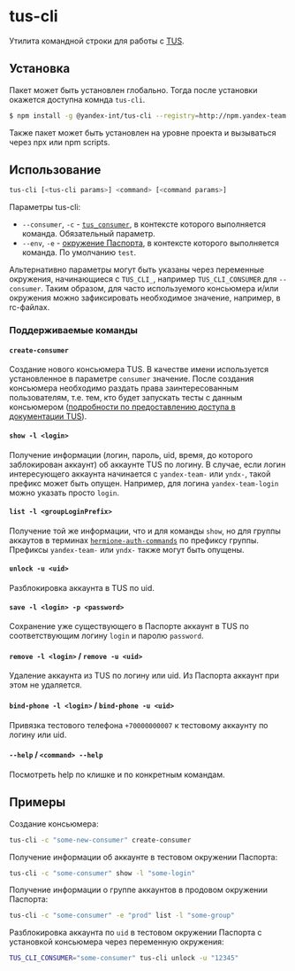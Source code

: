 # tus-cli

Утилита командной строки для работы с [TUS](https://wiki.yandex-team.ru/test-user-service/).

## Установка

Пакет может быть установлен глобально. Тогда после установки окажется доступна комнда `tus-cli`.

```sh
$ npm install -g @yandex-int/tus-cli --registry=http://npm.yandex-team.ru
```

Также пакет может быть установлен на уровне проекта и вызываться через npx или npm scripts.

## Использование

```sh
tus-cli [<tus-cli params>] <command> [<command params>]
```

Параметры tus-cli:

* `--consumer`, `-c` - [`tus_consumer`](https://wiki.yandex-team.ru/test-user-service/#tusconsumer), в контексте которого выполняется команда. Обязательный параметр.
* `--env`, `-e` - [окружение Паспорта](https://wiki.yandex-team.ru/test-user-service/#env), в контексте которого выполняется команда. По умолчанию `test`.

Альтернативно параметры могут быть указаны через переменные окружения, начинающиеся с `TUS_CLI_`, например `TUS_CLI_CONSUMER` для `--consumer`. Таким образом, для часто используемого консьюмера и/или окружения можно зафиксировать необходимое значение, например, в rc-файлах.

### Поддерживаемые команды

#### `create-consumer`

Создание нового консьюмера TUS. В качестве имени используется установленное в параметре `consumer` значение. После создания консьюмера необходимо раздать права заинтересованным пользователям, т.е. тем, кто будет запускать тесты с данным консьюмером ([подробности по предоставлению доступа в документации TUS](https://wiki.yandex-team.ru/test-user-service/#tusiidm)).

#### `show -l <login>`

Получение информации (логин, пароль, uid, время, до которого заблокирован аккаунт) об аккаунте TUS по логину. В случае, если логин интересующего аккаунта начинается с `yandex-team-` или `yndx-`, такой префикс может быть опущен. Например, для логина `yandex-team-login` можно указать просто `login`.

#### `list -l <groupLoginPrefix>`

Получение той же информации, что и для команды `show`, но для группы аккаутов в терминах [`hermione-auth-commands`](https://github.yandex-team.ru/search-interfaces/infratest/tree/master/packages/hermione-auth-commands#authanygrouploginprefix--lockfor-size-) по префиксу группы. Префиксы `yandex-team-` или `yndx-` также могут быть опущены.

#### `unlock -u <uid>`

Разблокировка аккаунта в TUS по uid.

#### `save -l <login> -p <password>`

Сохранение уже существующего в Паспорте аккаунт в TUS по соответствующим логину `login` и паролю `password`.

#### `remove -l <login>` / `remove -u <uid>`

Удаление аккаунта из TUS по логину или uid. Из Паспорта аккаунт при этом не удаляется.

#### `bind-phone -l <login>` / `bind-phone -u <uid>`

Привязка тестового телефона `+70000000007` к тестовому аккаунту по логину или uid.

#### `--help` / `<command> --help`

Посмотреть help по клишке и по конкретным командам.

## Примеры

Создание консьюмера:

```sh
tus-cli -c "some-new-consumer" create-consumer
```

Получение информации об аккаунте в тестовом окружении Паспорта:

```sh
tus-cli -c "some-consumer" show -l "some-login"
```

Получение информации о группе аккаунтов в продовом окружении Паспорта:

```sh
tus-cli -c "some-consumer" -e "prod" list -l "some-group"
```

Разблокировка аккаунта по `uid` в тестовом окружении Паспорта с установкой консьюмера через переменную окружения:

```sh
TUS_CLI_CONSUMER="some-consumer" tus-cli unlock -u "12345"
```
